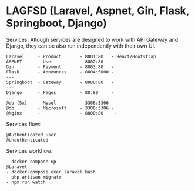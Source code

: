 # LAGFSD (Laravel, Aspnet, Gin, Flask, Springboot, Django)

Services:
Altough services are designed to work with API Gateway and Django, they can be also run independently with their own UI.
```
Laravel     - Product       - 8001:80   - React/Bootstrap
ASPNET      - User          - 8002:80   -
Gin         - Payment       - 8003:80   -
Flask       - Announces     - 8004:5000 -
---
Springboot  - Gateway       - 8080:80   -
---
Django      - Pages         - 80:80     -
---
@db (5x)    - Mysql         - 3306:3306 -
@db         - Microsoft     - 3306:3306 -
@Nginx      -               - 8000:80    -
```

Services flow:
```
@Authenticated user
@Unauthenticated
```

Services workflow:
```
- docker-compose up
@Laravel
- docker-compose exec laravel bash
- php artisan migrate
- npm run watch
```